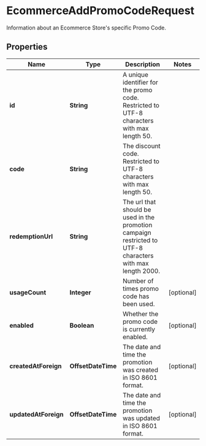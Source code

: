 

# EcommerceAddPromoCodeRequest

Information about an Ecommerce Store's specific Promo Code.

## Properties

| Name | Type | Description | Notes |
|------------ | ------------- | ------------- | -------------|
|**id** | **String** | A unique identifier for the promo code. Restricted to UTF-8 characters with max length 50. |  |
|**code** | **String** | The discount code. Restricted to UTF-8 characters with max length 50. |  |
|**redemptionUrl** | **String** | The url that should be used in the promotion campaign restricted to UTF-8 characters with max length 2000. |  |
|**usageCount** | **Integer** | Number of times promo code has been used. |  [optional] |
|**enabled** | **Boolean** | Whether the promo code is currently enabled. |  [optional] |
|**createdAtForeign** | **OffsetDateTime** | The date and time the promotion was created in ISO 8601 format. |  [optional] |
|**updatedAtForeign** | **OffsetDateTime** | The date and time the promotion was updated in ISO 8601 format. |  [optional] |



